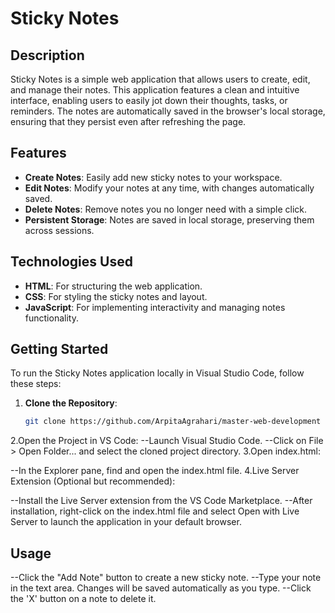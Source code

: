 # Sticky Notes

## Description
Sticky Notes is a simple web application that allows users to create, edit, and manage their notes. This application features a clean and intuitive interface, enabling users to easily jot down their thoughts, tasks, or reminders. The notes are automatically saved in the browser's local storage, ensuring that they persist even after refreshing the page.

## Features
- **Create Notes**: Easily add new sticky notes to your workspace.
- **Edit Notes**: Modify your notes at any time, with changes automatically saved.
- **Delete Notes**: Remove notes you no longer need with a simple click.
- **Persistent Storage**: Notes are saved in local storage, preserving them across sessions.

## Technologies Used
- **HTML**: For structuring the web application.
- **CSS**: For styling the sticky notes and layout.
- **JavaScript**: For implementing interactivity and managing notes functionality.

## Getting Started

To run the Sticky Notes application locally in Visual Studio Code, follow these steps:

1. **Clone the Repository**:
   ```bash
   git clone https://github.com/ArpitaAgrahari/master-web-development
   ```

2.Open the Project in VS Code:
    --Launch Visual Studio Code.
    --Click on File > Open Folder... and select the cloned project directory.
3.Open index.html:

--In the Explorer pane, find and open the index.html file.
4.Live Server Extension (Optional but recommended):

--Install the Live Server extension from the VS Code Marketplace.
--After installation, right-click on the index.html file and select Open with Live Server to launch the application in your default browser.


## Usage
--Click the "Add Note" button to create a new sticky note.
--Type your note in the text area. Changes will be saved automatically as you type.
--Click the 'X' button on a note to delete it.